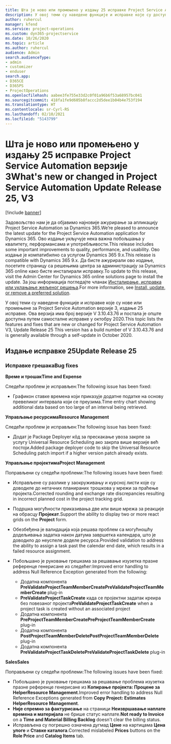 ```yaml
---
title: Шта је ново или промењено у издању 25 исправке Project Service Automation верзије 3
description: У овој теми су наведене функције и исправке које су доступне у издању 25 исправке за Project Service Automation верзије 3.
author: ruhercul
manager: kfend
ms.service: project-operations
ms.custom: dyn365-projectservice
ms.date: 10/26/2020
ms.topic: article
ms.author: ruhercul
audience: Admin
search.audienceType:
- admin
- customizer
- enduser
search.app:
- D365CE
- D365PS
- ProjectOperations
ms.openlocfilehash: aabee3fe755e33d2c0f01a96b6f53a68957bc041
ms.sourcegitcommit: 418fa1fe9d605b8faccc2d5dee1b04b4e753f194
ms.translationtype: HT
ms.contentlocale: sr-Cyrl-RS
ms.lasthandoff: 02/10/2021
ms.locfileid: "5143799"
---
```

# <a name="whats-new-or-changed-in-project-service-automation-update-release-25-v3"></a><span data-ttu-id="69ea1-103">Шта је ново или промењено у издању 25 исправке Project Service Automation верзије 3</span><span class="sxs-lookup"><span data-stu-id="69ea1-103">What's new or changed in Project Service Automation Update Release 25, V3</span></span>

[!include [banner](../includes/psa-now-project-operations.md)]

<span data-ttu-id="69ea1-104">Задовољство нам је да објавимо најновије ажурирање за апликацију Project Service Automation за Dynamics 365.</span><span class="sxs-lookup"><span data-stu-id="69ea1-104">We’re pleased to announce the latest update for the Project Service Automation application for Dynamics 365.</span></span> <span data-ttu-id="69ea1-105">Ово издање укључује нека важна побољшања у квалитету, перформансама и употребљивости.</span><span class="sxs-lookup"><span data-stu-id="69ea1-105">This release includes some important improvements to quality, performance, and usability.</span></span> <span data-ttu-id="69ea1-106">Ово издање је компатибилно са услугом Dynamics 365 9.x.</span><span class="sxs-lookup"><span data-stu-id="69ea1-106">This release is compatible with Dynamics 365 9.x.</span></span> <span data-ttu-id="69ea1-107">Да бисте ажурирали ово издање, посетите страницу са решењима центра за администрацију за Dynamics 365 online како бисте инсталирали исправку.</span><span class="sxs-lookup"><span data-stu-id="69ea1-107">To update to this release, visit the Admin Center for Dynamics 365 online solutions page to install the update.</span></span> <span data-ttu-id="69ea1-108">За још информација погледајте чланак [Инсталирање, исправка или уклањање жељеног решења](https://docs.microsoft.com/power-platform/admin/install-remove-preferred-solution).</span><span class="sxs-lookup"><span data-stu-id="69ea1-108">For more information, see [Install, update, or remove a preferred solution](https://docs.microsoft.com/power-platform/admin/install-remove-preferred-solution).</span></span>

<span data-ttu-id="69ea1-109">У овој теми су наведене функције и исправке које су нове или промењене за Project Service Automation верзије 3, издање 25 исправке. Ова верзија има број верзије V 3.10.43.76 и постала је опште доступна путем самосталне исправке у октобру 2020.</span><span class="sxs-lookup"><span data-stu-id="69ea1-109">This topic lists the features and fixes that are new or changed for Project Service Automation V3, Update Release 25 This version has a build number of V 3.10.43.76 and is generally available through a self-update in October 2020.</span></span>

## <a name="update-release-25"></a><span data-ttu-id="69ea1-110">Издање исправке 25</span><span class="sxs-lookup"><span data-stu-id="69ea1-110">Update Release 25</span></span>

### <a name="bug-fixes"></a><span data-ttu-id="69ea1-111">Исправке грешака</span><span class="sxs-lookup"><span data-stu-id="69ea1-111">Bug fixes</span></span>

<span data-ttu-id="69ea1-112">**Време и трошак**</span><span class="sxs-lookup"><span data-stu-id="69ea1-112">**Time and Expense**</span></span>

<span data-ttu-id="69ea1-113">Следећи проблем је исправљен:</span><span class="sxs-lookup"><span data-stu-id="69ea1-113">The following issue has been fixed:</span></span>

- <span data-ttu-id="69ea1-114">Графикон ставке времена који приказује додатне податке на основу превеликог интервала који се преузима.</span><span class="sxs-lookup"><span data-stu-id="69ea1-114">Time entry chart showing additional data based on too large of an interval being retrieved.</span></span>

<span data-ttu-id="69ea1-115">**Управљање ресурсима**</span><span class="sxs-lookup"><span data-stu-id="69ea1-115">**Resource Management**</span></span>

<span data-ttu-id="69ea1-116">Следећи проблем је исправљен:</span><span class="sxs-lookup"><span data-stu-id="69ea1-116">The following issue has been fixed:</span></span>

- <span data-ttu-id="69ea1-117">Додат је Package Deployer кôд за прескакање увоза закрпе за услугу Universal Resource Scheduling ако закрпа више верзије већ постоји.</span><span class="sxs-lookup"><span data-stu-id="69ea1-117">Added package deployer code to skip the Universal Resource Scheduling patch import if a higher version patch already exists.</span></span>

<span data-ttu-id="69ea1-118">**Управљање пројектима**</span><span class="sxs-lookup"><span data-stu-id="69ea1-118">**Project Management**</span></span>

<span data-ttu-id="69ea1-119">Поправљени су следећи проблеми:</span><span class="sxs-lookup"><span data-stu-id="69ea1-119">The following issues have been fixed:</span></span>

- <span data-ttu-id="69ea1-120">Исправљене су разлике у заокруживању и курсној листи које су доводиле до нетачних планираних трошкова у мрежи за праћење пројекта.</span><span class="sxs-lookup"><span data-stu-id="69ea1-120">Corrected rounding and exchange rate discrepancies resulting in incorrect planned cost in the project tracking grid.</span></span>
- <span data-ttu-id="69ea1-121">Подршка могућности приказивања две или више мрежа за реакције на обрасцу **Пројекат**.</span><span class="sxs-lookup"><span data-stu-id="69ea1-121">Support the ability to display two or more react grids on the **Project** form.</span></span>
- <span data-ttu-id="69ea1-122">Обезбеђена је валидација која решава проблем са могућношћу додељивања задатка након датума завршетка календара, што је доводило до неуспеле доделе ресурса.</span><span class="sxs-lookup"><span data-stu-id="69ea1-122">Provided validation to address the ability to assign a task past the calendar end date, which results in a failed resource assignment.</span></span>
- <span data-ttu-id="69ea1-123">Побољшано је руковање грешкама за решавање изузетка празне референце генерисане из следећег:</span><span class="sxs-lookup"><span data-stu-id="69ea1-123">Improved error handling to address Null Reference Exception generated from the following:</span></span>

    - <span data-ttu-id="69ea1-124">Додатна компонента **PreValidateProjectTeamMemberCreate**</span><span class="sxs-lookup"><span data-stu-id="69ea1-124">**PreValidateProjectTeamMemberCreate** plug-in</span></span>
    - <span data-ttu-id="69ea1-125">**PreValidateProjectTaskCreate** када се пројектни задатак креира без повезаног пројекта</span><span class="sxs-lookup"><span data-stu-id="69ea1-125">**PreValidateProjectTaskCreate** when a project task is created without an associated project</span></span>
    - <span data-ttu-id="69ea1-126">Додатна компонента **PreProjectTeamMemberCreate**</span><span class="sxs-lookup"><span data-stu-id="69ea1-126">**PreProjectTeamMemberCreate** plug-in</span></span>
    - <span data-ttu-id="69ea1-127">Додатна компонента **PostProjectTeamMemberDelete**</span><span class="sxs-lookup"><span data-stu-id="69ea1-127">**PostProjectTeamMemberDelete** plug-in</span></span>
    - <span data-ttu-id="69ea1-128">Додатна компонента **PreValidateProjectTaskDelete**</span><span class="sxs-lookup"><span data-stu-id="69ea1-128">**PreValidateProjectTaskDelete** plug-in</span></span>

<span data-ttu-id="69ea1-129">**Sales**</span><span class="sxs-lookup"><span data-stu-id="69ea1-129">**Sales**</span></span>

<span data-ttu-id="69ea1-130">Поправљени су следећи проблеми:</span><span class="sxs-lookup"><span data-stu-id="69ea1-130">The following issues have been fixed:</span></span>

- <span data-ttu-id="69ea1-131">Побољшано је руковање грешкама за решавање проблема изузетка празне референце генерисане из **Копирање пројекта: Процене за HelperResource Management**.</span><span class="sxs-lookup"><span data-stu-id="69ea1-131">Improved error handling to address Null Reference Exceptions generated from **Copy Project: Estimates HelperResource Management**.</span></span>
- <span data-ttu-id="69ea1-132">**Није спремно за фактурисање** на страници **Неизвршавање наплате времена и материјала** не брише статус наплате.</span><span class="sxs-lookup"><span data-stu-id="69ea1-132">**Not ready to Invoice** on a **Time and Material Billing Backlog** doesn't clear the billing status.</span></span>
- <span data-ttu-id="69ea1-133">Исправљена су погрешно означена дугмад **Цене** на картицама **Цена улоге** и **Ставке каталога**.</span><span class="sxs-lookup"><span data-stu-id="69ea1-133">Corrected mislabeled **Prices** buttons on the **Role Price** and **Catalog Items** tab.</span></span>
